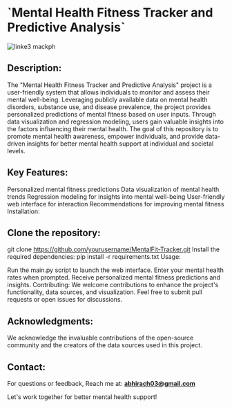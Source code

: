 <p align="center"> 
  <b><h1>`Mental Health Fitness Tracker and Predictive Analysis`</h1></b>
</p>

![linke3 mackph](https://i0.wp.com/fitpedia.com/wp-content/uploads/2017/03/brain-mental-fitness-dpc.jpg)

## <b>Description:</b>

The "Mental Health Fitness Tracker and Predictive Analysis" project is a user-friendly system that allows individuals to monitor and assess their mental well-being. Leveraging publicly available data on mental health disorders, substance use, and disease prevalence, the project provides personalized predictions of mental fitness based on user inputs. Through data visualization and regression modeling, users gain valuable insights into the factors influencing their mental health. The goal of this repository is to promote mental health awareness, empower individuals, and provide data-driven insights for better mental health support at individual and societal levels.

## <b>Key Features:</b>

Personalized mental fitness predictions
Data visualization of mental health trends
Regression modeling for insights into mental well-being
User-friendly web interface for interaction
Recommendations for improving mental fitness
Installation:

## <b>Clone the repository:</b>
git clone https://github.com/yourusername/MentalFit-Tracker.git
Install the required dependencies: pip install -r requirements.txt
Usage:

Run the main.py script to launch the web interface.
Enter your mental health rates when prompted.
Receive personalized mental fitness predictions and insights.
Contributing:
We welcome contributions to enhance the project's functionality, data sources, and visualization. Feel free to submit pull requests or open issues for discussions.

## <b>Acknowledgments:</b>
We acknowledge the invaluable contributions of the open-source community and the creators of the data sources used in this project.

## <b>Contact:</b>
For questions or feedback, Reach me at: **abhirach03@gmail.com**

Let's work together for better mental health support!
